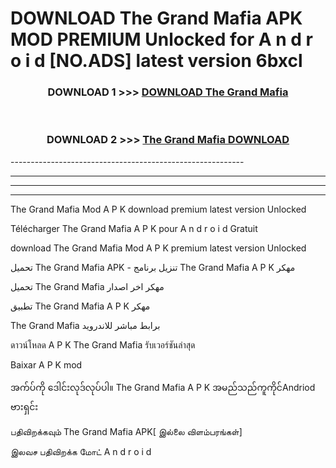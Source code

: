 # DOWNLOAD The Grand Mafia  APK MOD PREMIUM Unlocked for A n d r o i d [NO.ADS] latest version 6bxcl 



<div align="center">

<h3>DOWNLOAD 1 >>> <a href="https://getmod2.web.app/?judul=The Grand Mafia ">DOWNLOAD The Grand Mafia </a></h3><br>

<h3>DOWNLOAD 2 >>> <a href="https://getmod2.web.app/?judul=The Grand Mafia ">The Grand Mafia  DOWNLOAD </a></h3>

</div>
----------------------------------------------------------

----------------------------------------------------------

----------------------------------------------------------

----------------------------------------------------------

The Grand Mafia  Mod A P K download premium latest version Unlocked

Télécharger The Grand Mafia  A P K pour A n d r o i d Gratuit

download The Grand Mafia  Mod A P K premium latest version Unlocked

تحميل The Grand Mafia  APK - تنزيل برنامج The Grand Mafia  A P K مهكر

تحميل The Grand Mafia  مهكر اخر اصدار

تطبيق The Grand Mafia  A P K مهكر

The Grand Mafia  برابط مباشر للاندرويد

ดาวน์โหลด A P K The Grand Mafia  รับเวอร์ชันล่าสุด

Baixar A P K mod

အက်ပ်ကို ဒေါင်းလုဒ်လုပ်ပါ။ The Grand Mafia  A P K အမည်သည်ကူကိုင်Andriod ဗားရှင်း

பதிவிறக்கவும் The Grand Mafia  APK[ இல்லை விளம்பரங்கள்] 
 
இலவச பதிவிறக்க மோட் A n d r o i d



